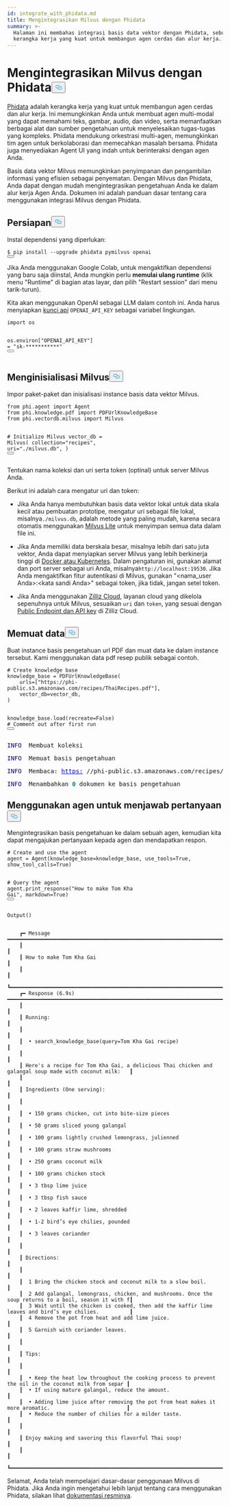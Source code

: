 ```yaml
---
id: integrate_with_phidata.md
title: Mengintegrasikan Milvus dengan Phidata
summary: >-
  Halaman ini membahas integrasi basis data vektor dengan Phidata, sebuah
  kerangka kerja yang kuat untuk membangun agen cerdas dan alur kerja.
---
```

<h1 id="Integrate-Milvus-with-Phidata" class="common-anchor-header">Mengintegrasikan Milvus dengan Phidata<button data-href="#Integrate-Milvus-with-Phidata" class="anchor-icon" translate="no">
      <svg translate="no"
        aria-hidden="true"
        focusable="false"
        height="20"
        version="1.1"
        viewBox="0 0 16 16"
        width="16"
      >
        <path
          fill="#0092E4"
          fill-rule="evenodd"
          d="M4 9h1v1H4c-1.5 0-3-1.69-3-3.5S2.55 3 4 3h4c1.45 0 3 1.69 3 3.5 0 1.41-.91 2.72-2 3.25V8.59c.58-.45 1-1.27 1-2.09C10 5.22 8.98 4 8 4H4c-.98 0-2 1.22-2 2.5S3 9 4 9zm9-3h-1v1h1c1 0 2 1.22 2 2.5S13.98 12 13 12H9c-.98 0-2-1.22-2-2.5 0-.83.42-1.64 1-2.09V6.25c-1.09.53-2 1.84-2 3.25C6 11.31 7.55 13 9 13h4c1.45 0 3-1.69 3-3.5S14.5 6 13 6z"
        ></path>
      </svg>
    </button></h1><p><a href="https://github.com/phidatahq/phidata/tree/main">Phidata</a> adalah kerangka kerja yang kuat untuk membangun agen cerdas dan alur kerja. Ini memungkinkan Anda untuk membuat agen multi-modal yang dapat memahami teks, gambar, audio, dan video, serta memanfaatkan berbagai alat dan sumber pengetahuan untuk menyelesaikan tugas-tugas yang kompleks. Phidata mendukung orkestrasi multi-agen, memungkinkan tim agen untuk berkolaborasi dan memecahkan masalah bersama. Phidata juga menyediakan Agent UI yang indah untuk berinteraksi dengan agen Anda.</p>
<p>Basis data vektor Milvus memungkinkan penyimpanan dan pengambilan informasi yang efisien sebagai penyematan. Dengan Milvus dan Phidata, Anda dapat dengan mudah mengintegrasikan pengetahuan Anda ke dalam alur kerja Agen Anda. Dokumen ini adalah panduan dasar tentang cara menggunakan integrasi Milvus dengan Phidata.</p>
<h2 id="Preparation" class="common-anchor-header">Persiapan<button data-href="#Preparation" class="anchor-icon" translate="no">
      <svg translate="no"
        aria-hidden="true"
        focusable="false"
        height="20"
        version="1.1"
        viewBox="0 0 16 16"
        width="16"
      >
        <path
          fill="#0092E4"
          fill-rule="evenodd"
          d="M4 9h1v1H4c-1.5 0-3-1.69-3-3.5S2.55 3 4 3h4c1.45 0 3 1.69 3 3.5 0 1.41-.91 2.72-2 3.25V8.59c.58-.45 1-1.27 1-2.09C10 5.22 8.98 4 8 4H4c-.98 0-2 1.22-2 2.5S3 9 4 9zm9-3h-1v1h1c1 0 2 1.22 2 2.5S13.98 12 13 12H9c-.98 0-2-1.22-2-2.5 0-.83.42-1.64 1-2.09V6.25c-1.09.53-2 1.84-2 3.25C6 11.31 7.55 13 9 13h4c1.45 0 3-1.69 3-3.5S14.5 6 13 6z"
        ></path>
      </svg>
    </button></h2><p>Instal dependensi yang diperlukan:</p>
<pre><code translate="no" class="language-shell">$ pip install --upgrade phidata pymilvus openai
<button class="copy-code-btn"></button></code></pre>
<div class="alert note">
<p>Jika Anda menggunakan Google Colab, untuk mengaktifkan dependensi yang baru saja diinstal, Anda mungkin perlu <strong>memulai ulang runtime</strong> (klik menu "Runtime" di bagian atas layar, dan pilih "Restart session" dari menu tarik-turun).</p>
</div>
<p>Kita akan menggunakan OpenAI sebagai LLM dalam contoh ini. Anda harus menyiapkan <a href="https://platform.openai.com/docs/quickstart">kunci api</a> <code translate="no">OPENAI_API_KEY</code> sebagai variabel lingkungan.</p>
<pre><code translate="no" class="language-python"><span class="hljs-keyword">import</span> os

os.<span class="hljs-property">environ</span>[<span class="hljs-string">&quot;OPENAI_API_KEY&quot;</span>] = <span class="hljs-string">&quot;sk-***********&quot;</span>
<button class="copy-code-btn"></button></code></pre>
<h2 id="Initalize-Milvus" class="common-anchor-header">Menginisialisasi Milvus<button data-href="#Initalize-Milvus" class="anchor-icon" translate="no">
      <svg translate="no"
        aria-hidden="true"
        focusable="false"
        height="20"
        version="1.1"
        viewBox="0 0 16 16"
        width="16"
      >
        <path
          fill="#0092E4"
          fill-rule="evenodd"
          d="M4 9h1v1H4c-1.5 0-3-1.69-3-3.5S2.55 3 4 3h4c1.45 0 3 1.69 3 3.5 0 1.41-.91 2.72-2 3.25V8.59c.58-.45 1-1.27 1-2.09C10 5.22 8.98 4 8 4H4c-.98 0-2 1.22-2 2.5S3 9 4 9zm9-3h-1v1h1c1 0 2 1.22 2 2.5S13.98 12 13 12H9c-.98 0-2-1.22-2-2.5 0-.83.42-1.64 1-2.09V6.25c-1.09.53-2 1.84-2 3.25C6 11.31 7.55 13 9 13h4c1.45 0 3-1.69 3-3.5S14.5 6 13 6z"
        ></path>
      </svg>
    </button></h2><p>Impor paket-paket dan inisialisasi instance basis data vektor Milvus.</p>
<pre><code translate="no" class="language-python"><span class="hljs-keyword">from</span> phi.agent <span class="hljs-keyword">import</span> Agent
<span class="hljs-keyword">from</span> phi.knowledge.pdf <span class="hljs-keyword">import</span> PDFUrlKnowledgeBase
<span class="hljs-keyword">from</span> phi.vectordb.milvus <span class="hljs-keyword">import</span> Milvus

<span class="hljs-comment"># Initialize Milvus</span>
vector_db = Milvus(
    collection=<span class="hljs-string">&quot;recipes&quot;</span>,
    uri=<span class="hljs-string">&quot;./milvus.db&quot;</span>,
)
<button class="copy-code-btn"></button></code></pre>
<p>Tentukan nama koleksi dan uri serta token (optinal) untuk server Milvus Anda.</p>
<p>Berikut ini adalah cara mengatur uri dan token:</p>
<ul>
<li><p>Jika Anda hanya membutuhkan basis data vektor lokal untuk data skala kecil atau pembuatan prototipe, mengatur uri sebagai file lokal, misalnya<code translate="no">./milvus.db</code>, adalah metode yang paling mudah, karena secara otomatis menggunakan <a href="https://milvus.io/docs/milvus_lite.md">Milvus Lite</a> untuk menyimpan semua data dalam file ini.</p></li>
<li><p>Jika Anda memiliki data berskala besar, misalnya lebih dari satu juta vektor, Anda dapat menyiapkan server Milvus yang lebih berkinerja tinggi di <a href="https://milvus.io/docs/quickstart.md">Docker atau Kubernetes</a>. Dalam pengaturan ini, gunakan alamat dan port server sebagai uri Anda, misalnya<code translate="no">http://localhost:19530</code>. Jika Anda mengaktifkan fitur autentikasi di Milvus, gunakan "&lt;nama_user Anda&gt;:&lt;kata sandi Anda&gt;" sebagai token, jika tidak, jangan setel token.</p></li>
<li><p>Jika Anda menggunakan <a href="https://zilliz.com/cloud">Zilliz Cloud</a>, layanan cloud yang dikelola sepenuhnya untuk Milvus, sesuaikan <code translate="no">uri</code> dan <code translate="no">token</code>, yang sesuai dengan <a href="https://docs.zilliz.com/docs/on-zilliz-cloud-console#cluster-details">Public Endpoint dan API key</a> di Zilliz Cloud.</p></li>
</ul>
<h2 id="Load-data" class="common-anchor-header">Memuat data<button data-href="#Load-data" class="anchor-icon" translate="no">
      <svg translate="no"
        aria-hidden="true"
        focusable="false"
        height="20"
        version="1.1"
        viewBox="0 0 16 16"
        width="16"
      >
        <path
          fill="#0092E4"
          fill-rule="evenodd"
          d="M4 9h1v1H4c-1.5 0-3-1.69-3-3.5S2.55 3 4 3h4c1.45 0 3 1.69 3 3.5 0 1.41-.91 2.72-2 3.25V8.59c.58-.45 1-1.27 1-2.09C10 5.22 8.98 4 8 4H4c-.98 0-2 1.22-2 2.5S3 9 4 9zm9-3h-1v1h1c1 0 2 1.22 2 2.5S13.98 12 13 12H9c-.98 0-2-1.22-2-2.5 0-.83.42-1.64 1-2.09V6.25c-1.09.53-2 1.84-2 3.25C6 11.31 7.55 13 9 13h4c1.45 0 3-1.69 3-3.5S14.5 6 13 6z"
        ></path>
      </svg>
    </button></h2><p>Buat instance basis pengetahuan url PDF dan muat data ke dalam instance tersebut. Kami menggunakan data pdf resep publik sebagai contoh.</p>
<pre><code translate="no" class="language-python"><span class="hljs-comment"># Create knowledge base</span>
knowledge_base = PDFUrlKnowledgeBase(
    urls=[<span class="hljs-string">&quot;https://phi-public.s3.amazonaws.com/recipes/ThaiRecipes.pdf&quot;</span>],
    vector_db=vector_db,
)

knowledge_base.load(recreate=<span class="hljs-literal">False</span>)  <span class="hljs-comment"># Comment out after first run</span>
<button class="copy-code-btn"></button></code></pre>
<pre style="white-space:pre;overflow-x:auto;line-height:normal;font-family:Menlo,'DejaVu Sans Mono',consolas,'Courier New',monospace"><span style="color: #000080; text-decoration-color: #000080">INFO </span> Membuat koleksi</pre>
<pre style="white-space:pre;overflow-x:auto;line-height:normal;font-family:Menlo,'DejaVu Sans Mono',consolas,'Courier New',monospace"><span style="color: #000080; text-decoration-color: #000080">INFO </span> Memuat basis pengetahuan</pre>
<pre style="white-space:pre;overflow-x:auto;line-height:normal;font-family:Menlo,'DejaVu Sans Mono',consolas,'Courier New',monospace"><span style="color: #000080; text-decoration-color: #000080">INFO </span> Membaca: <span style="color: #0000ff; text-decoration-color: #0000ff; text-decoration: underline">https:</span> //phi-public.s3.amazonaws.com/recipes/ThaiRecipes.pdf</pre>
<pre style="white-space:pre;overflow-x:auto;line-height:normal;font-family:Menlo,'DejaVu Sans Mono',consolas,'Courier New',monospace"><span style="color: #000080; text-decoration-color: #000080">INFO </span> Menambahkan <span style="color: #008080; text-decoration-color: #008080; font-weight: bold">0</span> dokumen ke basis pengetahuan</pre>
<h2 id="Use-agent-to-response-to-a-question" class="common-anchor-header">Menggunakan agen untuk menjawab pertanyaan<button data-href="#Use-agent-to-response-to-a-question" class="anchor-icon" translate="no">
      <svg translate="no"
        aria-hidden="true"
        focusable="false"
        height="20"
        version="1.1"
        viewBox="0 0 16 16"
        width="16"
      >
        <path
          fill="#0092E4"
          fill-rule="evenodd"
          d="M4 9h1v1H4c-1.5 0-3-1.69-3-3.5S2.55 3 4 3h4c1.45 0 3 1.69 3 3.5 0 1.41-.91 2.72-2 3.25V8.59c.58-.45 1-1.27 1-2.09C10 5.22 8.98 4 8 4H4c-.98 0-2 1.22-2 2.5S3 9 4 9zm9-3h-1v1h1c1 0 2 1.22 2 2.5S13.98 12 13 12H9c-.98 0-2-1.22-2-2.5 0-.83.42-1.64 1-2.09V6.25c-1.09.53-2 1.84-2 3.25C6 11.31 7.55 13 9 13h4c1.45 0 3-1.69 3-3.5S14.5 6 13 6z"
        ></path>
      </svg>
    </button></h2><p>Mengintegrasikan basis pengetahuan ke dalam sebuah agen, kemudian kita dapat mengajukan pertanyaan kepada agen dan mendapatkan respon.</p>
<pre><code translate="no" class="language-python"><span class="hljs-comment"># Create and use the agent</span>
agent = Agent(knowledge_base=knowledge_base, use_tools=<span class="hljs-literal">True</span>, show_tool_calls=<span class="hljs-literal">True</span>)

<span class="hljs-comment"># Query the agent</span>
agent.print_response(<span class="hljs-string">&quot;How to make Tom Kha Gai&quot;</span>, markdown=<span class="hljs-literal">True</span>)
<button class="copy-code-btn"></button></code></pre>
<pre><code translate="no">Output()
</code></pre>
<pre style="white-space:pre;overflow-x:auto;line-height:normal;font-family:Menlo,'DejaVu Sans Mono',consolas,'Courier New',monospace"></pre>
<pre><code translate="no">    ┏━ Message ━━━━━━━━━━━━━━━━━━━━━━━━━━━━━━━━━━━━━━━━━━━━━━━━━━━━━━━━━━━━━━━━━━━━━━━━━━━━━━━━━━━━━━━━━━━━━┓
    ┃                                                                                                       ┃
    ┃ How to make Tom Kha Gai                                                                               ┃
    ┃                                                                                                       ┃
    ┗━━━━━━━━━━━━━━━━━━━━━━━━━━━━━━━━━━━━━━━━━━━━━━━━━━━━━━━━━━━━━━━━━━━━━━━━━━━━━━━━━━━━━━━━━━━━━━━━━━━━━━━┛
    ┏━ Response (6.9s) ━━━━━━━━━━━━━━━━━━━━━━━━━━━━━━━━━━━━━━━━━━━━━━━━━━━━━━━━━━━━━━━━━━━━━━━━━━━━━━━━━━━━━┓
    ┃                                                                                                       ┃
    ┃ Running:                                                                                              ┃
    ┃                                                                                                       ┃
    ┃  • search_knowledge_base(query=Tom Kha Gai recipe)                                                    ┃
    ┃                                                                                                       ┃
    ┃ Here's a recipe for Tom Kha Gai, a delicious Thai chicken and galangal soup made with coconut milk:   ┃
    ┃                                                                                                       ┃
    ┃ Ingredients (One serving):                                                                            ┃
    ┃                                                                                                       ┃
    ┃  • 150 grams chicken, cut into bite-size pieces                                                       ┃
    ┃  • 50 grams sliced young galangal                                                                     ┃
    ┃  • 100 grams lightly crushed lemongrass, julienned                                                    ┃
    ┃  • 100 grams straw mushrooms                                                                          ┃
    ┃  • 250 grams coconut milk                                                                             ┃
    ┃  • 100 grams chicken stock                                                                            ┃
    ┃  • 3 tbsp lime juice                                                                                  ┃
    ┃  • 3 tbsp fish sauce                                                                                  ┃
    ┃  • 2 leaves kaffir lime, shredded                                                                     ┃
    ┃  • 1-2 bird’s eye chilies, pounded                                                                    ┃
    ┃  • 3 leaves coriander                                                                                 ┃
    ┃                                                                                                       ┃
    ┃ Directions:                                                                                           ┃
    ┃                                                                                                       ┃
    ┃  1 Bring the chicken stock and coconut milk to a slow boil.                                           ┃
    ┃  2 Add galangal, lemongrass, chicken, and mushrooms. Once the soup returns to a boil, season it with f┃
    ┃  3 Wait until the chicken is cooked, then add the kaffir lime leaves and bird’s eye chilies.          ┃
    ┃  4 Remove the pot from heat and add lime juice.                                                       ┃
    ┃  5 Garnish with coriander leaves.                                                                     ┃
    ┃                                                                                                       ┃
    ┃ Tips:                                                                                                 ┃
    ┃                                                                                                       ┃
    ┃  • Keep the heat low throughout the cooking process to prevent the oil in the coconut milk from separ ┃
    ┃  • If using mature galangal, reduce the amount.                                                       ┃
    ┃  • Adding lime juice after removing the pot from heat makes it more aromatic.                         ┃
    ┃  • Reduce the number of chilies for a milder taste.                                                   ┃
    ┃                                                                                                       ┃
    ┃ Enjoy making and savoring this flavorful Thai soup!                                                   ┃
    ┃                                                                                                       ┃
    ┗━━━━━━━━━━━━━━━━━━━━━━━━━━━━━━━━━━━━━━━━━━━━━━━━━━━━━━━━━━━━━━━━━━━━━━━━━━━━━━━━━━━━━━━━━━━━━━━━━━━━━━━┛
</code></pre>
<p>Selamat, Anda telah mempelajari dasar-dasar penggunaan Milvus di Phidata. Jika Anda ingin mengetahui lebih lanjut tentang cara menggunakan Phidata, silakan lihat <a href="https://docs.phidata.com/introduction">dokumentasi resminya</a>.</p>
